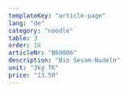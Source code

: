 ```yaml
---
templateKey: "article-page"
lang: "de"
category: "noodle"
table: 3
order: 18
articleNr: "B60006"
description: "Bio Sesam-Nudeln"
unit: "3kg TK"
price: "13.50"
---
```

